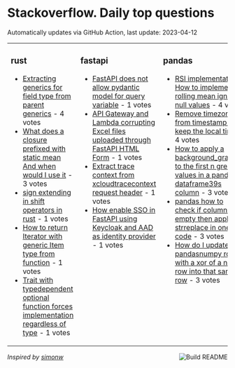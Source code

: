 # Stackoverflow. Daily top questions 

Automatically updates via GitHub Action, last update: <!-- date starts -->2023-04-12<!-- date ends -->


<table><tr><td valign="top" width="33%">

### rust
<!-- rust starts -->
* [Extracting generics for field type from parent generics](https://stackoverflow.com/questions/75981785/extracting-generics-for-field-type-from-parent-generics) - 4 votes
* [What does a closure prefixed with static mean And when would I use it](https://stackoverflow.com/questions/75984277/what-does-a-closure-prefixed-with-static-mean-and-when-would-i-use-it) - 3 votes
* [sign extending in shift operators in rust](https://stackoverflow.com/questions/75982535/sign-extending-in-shift-operators-in-rust) - 1 votes
* [How to return Iterator with generic Item type from function](https://stackoverflow.com/questions/75996486/how-to-return-iterator-with-generic-item-type-from-function) - 1 votes
* [Trait with typedependent optional function forces implementation regardless of type](https://stackoverflow.com/questions/75992601/trait-with-type-dependent-optional-function-forces-implementation-regardless-of) - 1 votes
<!-- rust ends -->
</td><td valign="top" width="34%">


### fastapi
<!-- fastapi starts -->
* [FastAPI does not allow pydantic model for query variable](https://stackoverflow.com/questions/75998227/fastapi-does-not-allow-pydantic-model-for-query-variable) - 1 votes
* [API Gateway and Lambda corrupting Excel files uploaded through FastAPI HTML Form](https://stackoverflow.com/questions/75990102/api-gateway-and-lambda-corrupting-excel-files-uploaded-through-fastapi-html-form) - 1 votes
* [Extract trace context from xcloudtracecontext request header](https://stackoverflow.com/questions/75987770/extract-trace-context-from-x-cloud-trace-context-request-header) - 1 votes
* [How enable SSO in FastAPI using Keycloak and AAD as identity provider](https://stackoverflow.com/questions/75982200/how-enable-sso-in-fastapi-using-keycloak-and-aad-as-identity-provider) - 1 votes
<!-- fastapi ends -->
</td><td valign="top" width="34%">


### pandas
<!-- pandas starts -->
* [RSI implementation How to implement rolling mean ignoring null values](https://stackoverflow.com/questions/75998574/rsi-implementation-how-to-implement-rolling-mean-ignoring-null-values) - 4 votes
* [Remove timezone from timestamp but keep the local time](https://stackoverflow.com/questions/75990745/remove-timezone-from-timestamp-but-keep-the-local-time) - 4 votes
* [How to apply a background_gradient to the first n greatest values in a pandas dataframe39s column](https://stackoverflow.com/questions/75995479/how-to-apply-a-background-gradient-to-the-first-n-greatest-values-in-a-pandas-da) - 3 votes
* [pandas how to check if column not empty then apply strreplace in one line code](https://stackoverflow.com/questions/75999041/pandas-how-to-check-if-column-not-empty-then-apply-str-replace-in-one-line-code) - 3 votes
* [How do I update a pandasnumpy row with a xor of a next row into that same row](https://stackoverflow.com/questions/75991817/how-do-i-update-a-pandas-numpy-row-with-a-xor-of-a-next-row-into-that-same-row) - 3 votes
<!-- pandas ends -->
</td></tr></table>

<a href="https://github.com/hp0404/hp0404/actions"><img src="https://github.com/hp0404/hp0404/workflows/Build%20README/badge.svg" align="right" alt="Build README"></a> <p>*Inspired by  [simonw](https://github.com/simonw/simonw)*</p>
